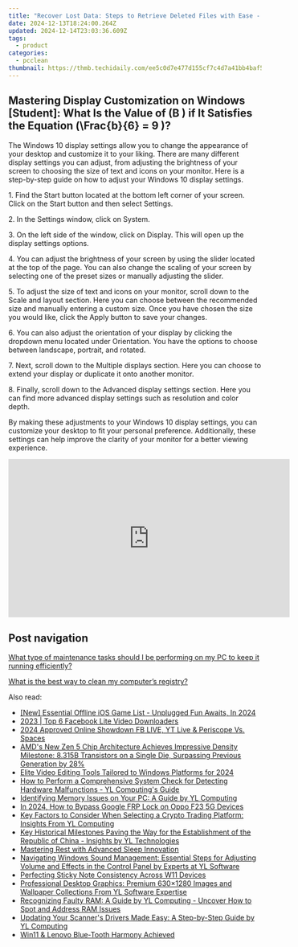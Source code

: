```yaml
---
title: "Recover Lost Data: Steps to Retrieve Deleted Files with Ease - Expert Advice From YL Computing"
date: 2024-12-13T18:24:00.264Z
updated: 2024-12-14T23:03:36.609Z
tags:
  - product
categories:
  - pcclean
thumbnail: https://thmb.techidaily.com/ee5c0d7e477d155cf7c4d7a41bb4baf523bd4dd370c1eec84bd95b2e762714db.png
---
```


## Mastering Display Customization on Windows [Student]: What Is the Value of \(B \) if It Satisfies the Equation \(\Frac{b}{6} = 9 \)?

The Windows 10 display settings allow you to change the appearance of your desktop and customize it to your liking. There are many different display settings you can adjust, from adjusting the brightness of your screen to choosing the size of text and icons on your monitor. Here is a step-by-step guide on how to adjust your Windows 10 display settings. 

1\. Find the Start button located at the bottom left corner of your screen. Click on the Start button and then select Settings.

2\. In the Settings window, click on System.

3\. On the left side of the window, click on Display. This will open up the display settings options. 

4\. You can adjust the brightness of your screen by using the slider located at the top of the page. You can also change the scaling of your screen by selecting one of the preset sizes or manually adjusting the slider.

5\. To adjust the size of text and icons on your monitor, scroll down to the Scale and layout section. Here you can choose between the recommended size and manually entering a custom size. Once you have chosen the size you would like, click the Apply button to save your changes.

6\. You can also adjust the orientation of your display by clicking the dropdown menu located under Orientation. You have the options to choose between landscape, portrait, and rotated.

7\. Next, scroll down to the Multiple displays section. Here you can choose to extend your display or duplicate it onto another monitor.

8\. Finally, scroll down to the Advanced display settings section. Here you can find more advanced display settings such as resolution and color depth. 

By making these adjustments to your Windows 10 display settings, you can customize your desktop to fit your personal preference. Additionally, these settings can help improve the clarity of your monitor for a better viewing experience.

<!-- affiliate ads begin -->
<iframe width="560" height="315" src="https://www.youtube.com/embed/HtM7d4dpN1I?si=2vN_xgVGD4eYGORu" title="YouTube video player" frameborder="0" allow="accelerometer; autoplay; clipboard-write; encrypted-media; gyroscope; picture-in-picture; web-share" referrerpolicy="strict-origin-when-cross-origin" allowfullscreen></iframe>
<!-- affiliate ads end -->

## Post navigation

[What type of maintenance tasks should I be performing on my PC to keep it running efficiently?](https://tools.techidaily.com/pcclean/products/)

[What is the best way to clean my computer’s registry?](https://tools.techidaily.com/pcclean/products/)

<ins class="adsbygoogle"
     style="display:block"
     data-ad-format="autorelaxed"
     data-ad-client="ca-pub-7571918770474297"
     data-ad-slot="1223367746"></ins>

<ins class="adsbygoogle"
     style="display:block"
     data-ad-client="ca-pub-7571918770474297"
     data-ad-slot="8358498916"
     data-ad-format="auto"
     data-full-width-responsive="true"></ins>

<span class="atpl-alsoreadstyle">Also read:</span>
<div><ul>
<li><a href="https://screen-recording.techidaily.com/new-essential-offline-ios-game-list-unplugged-fun-awaits-in-2024/"><u>[New] Essential Offline iOS Game List - Unplugged Fun Awaits, In 2024</u></a></li>
<li><a href="https://facebook-video-recording.techidaily.com/2023-top-6-facebook-lite-video-downloaders/"><u>2023 | Top 6 Facebook Lite Video Downloaders</u></a></li>
<li><a href="https://youtube-webster.techidaily.com/approved-online-showdown-fb-live-yt-live-and-periscope-vs-spaces/"><u>2024 Approved Online Showdown FB LIVE, YT Live & Periscope Vs. Spaces</u></a></li>
<li><a href="https://hardware-help.techidaily.com/amds-new-zen-5-chip-architecture-achieves-impressive-density-milestone-8315b-transistors-on-a-single-die-surpassing-previous-generation-by-28/"><u>AMD's New Zen 5 Chip Architecture Achieves Impressive Density Milestone: 8.315B Transistors on a Single Die, Surpassing Previous Generation by 28%</u></a></li>
<li><a href="https://fox-hovers.techidaily.com/elite-video-editing-tools-tailored-to-windows-platforms-for-2024/"><u>Elite Video Editing Tools Tailored to Windows Platforms for 2024</u></a></li>
<li><a href="https://discover-fantastic.techidaily.com/how-to-perform-a-comprehensive-system-check-for-detecting-hardware-malfunctions-yl-computings-guide/"><u>How to Perform a Comprehensive System Check for Detecting Hardware Malfunctions - YL Computing's Guide</u></a></li>
<li><a href="https://discover-fantastic.techidaily.com/identifying-memory-issues-on-your-pc-a-guide-by-yl-computing/"><u>Identifying Memory Issues on Your PC: A Guide by YL Computing</u></a></li>
<li><a href="https://android-frp.techidaily.com/in-2024-how-to-bypass-google-frp-lock-on-oppo-f23-5g-devices-by-drfone-android/"><u>In 2024, How to Bypass Google FRP Lock on Oppo F23 5G Devices</u></a></li>
<li><a href="https://discover-fantastic.techidaily.com/key-factors-to-consider-when-selecting-a-crypto-trading-platform-insights-from-yl-computing/"><u>Key Factors to Consider When Selecting a Crypto Trading Platform: Insights From YL Computing</u></a></li>
<li><a href="https://discover-fantastic.techidaily.com/key-historical-milestones-paving-the-way-for-the-establishment-of-the-republic-of-china-insights-by-yl-technologies/"><u>Key Historical Milestones Paving the Way for the Establishment of the Republic of China - Insights by YL Technologies</u></a></li>
<li><a href="https://buynow-reviews.techidaily.com/mastering-rest-with-advanced-sleep-innovation/"><u>Mastering Rest with Advanced Sleep Innovation</u></a></li>
<li><a href="https://discover-fantastic.techidaily.com/navigating-windows-sound-management-essential-steps-for-adjusting-volume-and-effects-in-the-control-panel-by-experts-at-yl-software/"><u>Navigating Windows Sound Management: Essential Steps for Adjusting Volume and Effects in the Control Panel by Experts at YL Software</u></a></li>
<li><a href="https://win11.techidaily.com/perfecting-sticky-note-consistency-across-w11-devices/"><u>Perfecting Sticky Note Consistency Across W11 Devices</u></a></li>
<li><a href="https://discover-fantastic.techidaily.com/professional-desktop-graphics-premium-6301280-images-and-wallpaper-collections-from-yl-software-expertise/"><u>Professional Desktop Graphics: Premium 630×1280 Images and Wallpaper Collections From YL Software Expertise</u></a></li>
<li><a href="https://discover-fantastic.techidaily.com/recognizing-faulty-ram-a-guide-by-yl-computing-uncover-how-to-spot-and-address-ram-issues/"><u>Recognizing Faulty RAM: A Guide by YL Computing - Uncover How to Spot and Address RAM Issues</u></a></li>
<li><a href="https://discover-fantastic.techidaily.com/updating-your-scanners-drivers-made-easy-a-step-by-step-guide-by-yl-computing/"><u>Updating Your Scanner's Drivers Made Easy: A Step-by-Step Guide by YL Computing</u></a></li>
<li><a href="https://driver-error.techidaily.com/1721103119137-win11-and-lenovo-blue-tooth-harmony-achieved/"><u>Win11 & Lenovo Blue-Tooth Harmony Achieved</u></a></li>
</ul></div>

